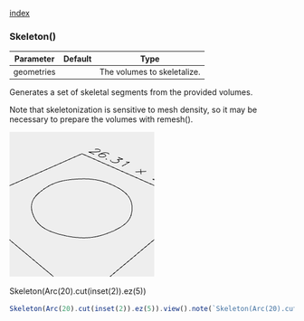 [index](../../nb/api/index.md)
### Skeleton()
Parameter|Default|Type
---|---|---
geometries||The volumes to skeletalize.

Generates a set of skeletal segments from the provided volumes.

Note that skeletonization is sensitive to mesh density, so it may be necessary to prepare the volumes with remesh().

![Image](Skeleton.md.$2.png)

Skeleton(Arc(20).cut(inset(2)).ez(5))

```JavaScript
Skeleton(Arc(20).cut(inset(2)).ez(5)).view().note(`Skeleton(Arc(20).cut(inset(2)).ez(5))`);
```
